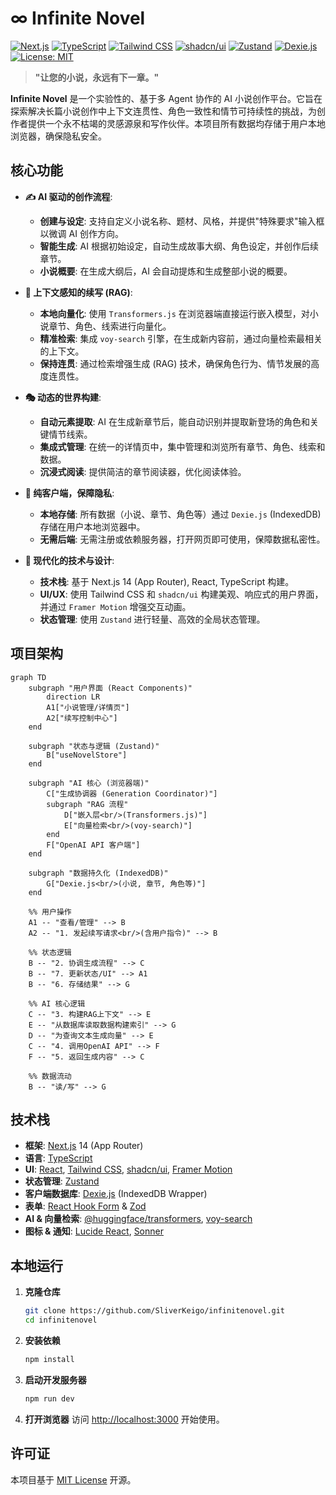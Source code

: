 # ∞ Infinite Novel

[![Next.js](https://img.shields.io/badge/Next.js-14-black?logo=next.js)](https://nextjs.org/)
[![TypeScript](https://img.shields.io/badge/TypeScript-5-blue?logo=typescript)](https://www.typescriptlang.org/)
[![Tailwind CSS](https://img.shields.io/badge/Tailwind_CSS-3-38B2AC?logo=tailwind-css)](https://tailwindcss.com/)
[![shadcn/ui](https://img.shields.io/badge/shadcn/ui-black?logo=shadcn-ui&logoColor=white)](https://ui.shadcn.com/)
[![Zustand](https://img.shields.io/badge/Zustand-black)](https://github.com/pmndrs/zustand)
[![Dexie.js](https://img.shields.io/badge/Dexie.js-blue)](https://dexie.org/)
[![License: MIT](https://img.shields.io/badge/License-MIT-yellow.svg)](https://opensource.org/licenses/MIT)

> **"让您的小说，永远有下一章。"**

**Infinite Novel** 是一个实验性的、基于多 Agent 协作的 AI 小说创作平台。它旨在探索解决长篇小说创作中上下文连贯性、角色一致性和情节可持续性的挑战，为创作者提供一个永不枯竭的灵感源泉和写作伙伴。本项目所有数据均存储于用户本地浏览器，确保隐私安全。

## 核心功能

-   **✍️ AI 驱动的创作流程**:
    -   **创建与设定**: 支持自定义小说名称、题材、风格，并提供"特殊要求"输入框以微调 AI 创作方向。
    -   **智能生成**: AI 根据初始设定，自动生成故事大纲、角色设定，并创作后续章节。
    -   **小说概要**: 在生成大纲后，AI 会自动提炼和生成整部小说的概要。

-   **🧠 上下文感知的续写 (RAG)**:
    -   **本地向量化**: 使用 `Transformers.js` 在浏览器端直接运行嵌入模型，对小说章节、角色、线索进行向量化。
    -   **精准检索**: 集成 `voy-search` 引擎，在生成新内容前，通过向量检索最相关的上下文。
    -   **保持连贯**: 通过检索增强生成 (RAG) 技术，确保角色行为、情节发展的高度连贯性。

-   **🎭 动态的世界构建**:
    -   **自动元素提取**: AI 在生成新章节后，能自动识别并提取新登场的角色和关键情节线索。
    -   **集成式管理**: 在统一的详情页中，集中管理和浏览所有章节、角色、线索和数据。
    -   **沉浸式阅读**: 提供简洁的章节阅读器，优化阅读体验。

-   **🔐 纯客户端，保障隐私**:
    -   **本地存储**: 所有数据（小说、章节、角色等）通过 `Dexie.js` (IndexedDB) 存储在用户本地浏览器中。
    -   **无需后端**: 无需注册或依赖服务器，打开网页即可使用，保障数据私密性。

-   **🎨 现代化的技术与设计**:
    -   **技术栈**: 基于 Next.js 14 (App Router), React, TypeScript 构建。
    -   **UI/UX**: 使用 Tailwind CSS 和 `shadcn/ui` 构建美观、响应式的用户界面，并通过 `Framer Motion` 增强交互动画。
    -   **状态管理**: 使用 `Zustand` 进行轻量、高效的全局状态管理。

## 项目架构

```mermaid
graph TD
    subgraph "用户界面 (React Components)"
        direction LR
        A1["小说管理/详情页"]
        A2["续写控制中心"]
    end

    subgraph "状态与逻辑 (Zustand)"
        B["useNovelStore"]
    end

    subgraph "AI 核心 (浏览器端)"
        C["生成协调器 (Generation Coordinator)"]
        subgraph "RAG 流程"
            D["嵌入层<br/>(Transformers.js)"]
            E["向量检索<br/>(voy-search)"]
        end
        F["OpenAI API 客户端"]
    end
    
    subgraph "数据持久化 (IndexedDB)"
        G["Dexie.js<br/>(小说, 章节, 角色等)"]
    end

    %% 用户操作
    A1 -- "查看/管理" --> B
    A2 -- "1. 发起续写请求<br/>(含用户指令)" --> B

    %% 状态逻辑
    B -- "2. 协调生成流程" --> C
    B -- "7. 更新状态/UI" --> A1
    B -- "6. 存储结果" --> G

    %% AI 核心逻辑
    C -- "3. 构建RAG上下文" --> E
    E -- "从数据库读取数据构建索引" --> G
    D -- "为查询文本生成向量" --> E
    C -- "4. 调用OpenAI API" --> F
    F -- "5. 返回生成内容" --> C

    %% 数据流动
    B -- "读/写" --> G
```

## 技术栈

-   **框架**: [Next.js](https://nextjs.org/) 14 (App Router)
-   **语言**: [TypeScript](https://www.typescriptlang.org/)
-   **UI**: [React](https://reactjs.org/), [Tailwind CSS](https://tailwindcss.com/), [shadcn/ui](https://ui.shadcn.com/), [Framer Motion](https://www.framer.com/motion/)
-   **状态管理**: [Zustand](https://github.com/pmndrs/zustand)
-   **客户端数据库**: [Dexie.js](https://dexie.org/) (IndexedDB Wrapper)
-   **表单**: [React Hook Form](https://react-hook-form.com/) & [Zod](https://zod.dev/)
-   **AI & 向量检索**: [@huggingface/transformers](https://huggingface.co/docs/transformers.js/index), [voy-search](https://github.com/voy-search/voy)
-   **图标 & 通知**: [Lucide React](https://lucide.dev/), [Sonner](https://sonner.emilkowal.ski/)

## 本地运行

1.  **克隆仓库**
    ```bash
    git clone https://github.com/SliverKeigo/infinitenovel.git
    cd infinitenovel
    ```

2.  **安装依赖**
    ```bash
    npm install
    ```

3.  **启动开发服务器**
    ```bash
    npm run dev
    ```

4.  **打开浏览器**
    访问 [http://localhost:3000](http://localhost:3000) 开始使用。


## 许可证

本项目基于 [MIT License](https://opensource.org/licenses/MIT) 开源。
